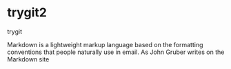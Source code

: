 # trygit2
trygit


Markdown is a lightweight markup language based on the formatting conventions that people naturally use in email.
As John Gruber writes on the Markdown site





[john gruber]: <http://daringfireball.net>

